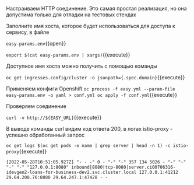 Настраиваем HTTP соединение. Это самая простая реализация, но она допустима только для отладки на тестовых стендах

Заполните имя хоста, которое будет использоваться для доступа к сервису, в файле

`easy-params.env`{{open}}

`export $(cat easy-params.env | xargs)`{{execute}}

Доступное имя хоста можно получить с помощью команды

`oc get ingresses.config/cluster -o jsonpath={.spec.domain}`{{execute}}

Применяем конфиги Openshift
`oc process -f easy.yml --param-file easy-params.env -o yaml > conf.yml
oc apply -f conf.yml`{{execute}}

Проверяем соединение

`curl -v http://${EASY_URL}`{{execute}}

В выводе команды curl видим код ответа 200, в логах istio-proxy - успешно обработанный запрос

`oc get logs $(oc get pods -o name | grep server | head -n 1) -c istio-proxy`{{execute}}

`[2022-05-28T10:51:05.927Z] "- - -" 0 - "-" "-" 357 134 5026 - "-" "-" "-" "-" "127.0.0.1:8080" inbound|8080|tcp-8080|server.ci00706316-idevgen2-loans-for-business-dev2.svc.cluster.local 127.0.0.1:41212 29.64.208.76:8080 29.64.247.1:47428 - -`
